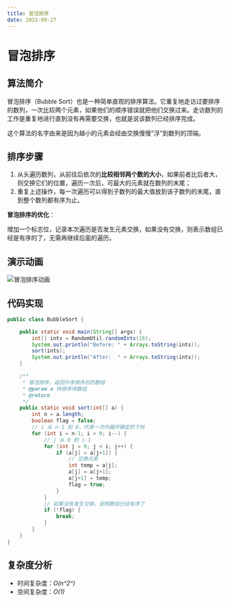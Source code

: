 ```yaml
---
title: 冒泡排序
date: 2022-09-27
---
```


# 冒泡排序

## 算法简介

冒泡排序（Bubble Sort）也是一种简单直观的排序算法。它重复地走访过要排序的数列，一次比较两个元素，如果他们的顺序错误就把他们交换过来。走访数列的工作是重复地进行直到没有再需要交换，也就是说该数列已经排序完成。

这个算法的名字由来是因为越小的元素会经由交换慢慢"浮"到数列的顶端。

## 排序步骤

1. 从头遍历数列，从前往后依次的**比较相邻两个数的大小**，如果前者比后者大，则交换它们的位置，遍历一次后，可最大的元素就在数列的末尾；
2. 重复上述操作，每一次遍历可以得到子数列的最大值放到该子数列的末尾，直到整个数列都有序为止。

**冒泡排序的优化**：

增加一个标志位，记录本次遍历是否发生元素交换，如果没有交换，则表示数组已经是有序的了，无需再继续后面的遍历。

## 演示动画

![冒泡排序动画](https://cdn.staticaly.com/gh/AlexChen68/OSS@master/blog/advance/冒泡排序.gif)

## 代码实现

```java
public class BubbleSort {

    public static void main(String[] args) {
        int[] ints = RandomUtil.randomInts(16);
        System.out.println("Before: " + Arrays.toString(ints));
        sort(ints);
        System.out.println("After:  " + Arrays.toString(ints));
    }

    /**
     * 冒泡排序，返回升序排序后的数组
     * @param a 待排序待数组
     * @return
     */
    public static void sort(int[] a) {
        int n = a.length;
        boolean flag = false;
        // i 从 n-1 到 0，代表一次内循环确定的下标
        for (int i = n-1; i > 0; i--) {
            // j 从 0 到 i-1
            for (int j = 0; j < i; j++) {
                if (a[j] > a[j+1]) {
                    // 交换元素
                    int temp = a[j];
                    a[j] = a[j+1];
                    a[j+1] = temp;
                    flag = true;
                }
            }
            // 如果没有发生交换，说明数组已经有序了
            if (!flag) {
                break;
            }
        }
    }
}
```

## 复杂度分析

- 时间复杂度：*O(n^2^)*
- 空间复杂度：*O(1)*